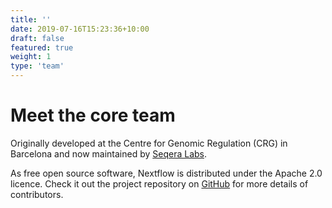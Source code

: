 ```yaml
---
title: ''
date: 2019-07-16T15:23:36+10:00
draft: false
featured: true
weight: 1
type: 'team'
---
```

# Meet the core team

Originally developed at the Centre for Genomic Regulation (CRG) in Barcelona and now maintained by [Seqera Labs](http://www.seqera.io).

As free open source software, Nextflow is distributed under the Apache 2.0 licence. Check it out the project repository on [GitHub](https://github.com/nextflow-io/nextflow) for more details of contributors.
